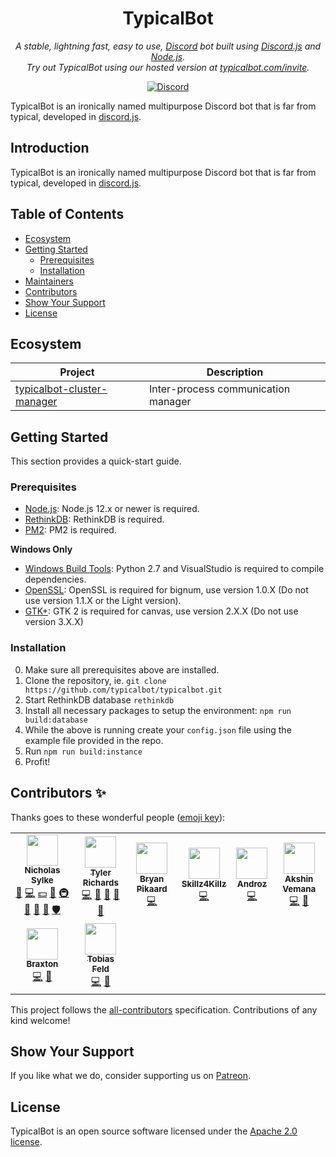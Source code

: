 <p align="center">
    <h1 align="center">TypicalBot</h1>
</p>
<p align="center">
    <i>A stable, lightning fast, easy to use, <a href="https://discordapp.com">Discord</a> bot built using <a href="https://discord.js.org">Discord.js</a> and <a href="https://nodejs.org">Node.js</a>.<br>Try out TypicalBot using our hosted version at <a href="https://typicalbot.com/invite">typicalbot.com/invite</a>.</i>
</p>
<p align="center">
    <a href="https://discord.gg/typicalbot"><img src="https://discordapp.com/api/guilds/163038706117115906/embed.png?style=shield" alt="Discord"></a>
</p>

TypicalBot is an ironically named multipurpose Discord bot that is far from typical, developed in [discord.js](https://github.com/discordjs/discord.js).

## Introduction

TypicalBot is an ironically named multipurpose Discord bot that is far from typical, developed in [discord.js](https://github.com/discordjs/discord.js).

## Table of Contents

- [Ecosystem](#ecosystem)
- [Getting Started](#getting-started)
    - [Prerequisites](#prerequisites)
    - [Installation](#installation)
- [Maintainers](#maintainers)
- [Contributors](#contributors-)
- [Show Your Support](#show-your-support)
- [License](#license)

## Ecosystem

| Project | Description |
|---------|-------------|
| [typicalbot-cluster-manager](https://github.com/sylkellc/typicalbot-cluster-manager) | Inter-process communication manager |

## Getting Started

This section provides a quick-start guide.

### Prerequisites

- [Node.js](https://nodejs.org/en/): Node.js 12.x or newer is required.
- [RethinkDB](https://rethinkdb.com/): RethinkDB is required.
- [PM2](http://pm2.keymetrics.io/): PM2 is required.

**Windows Only**
- [Windows Build Tools](https://github.com/felixrieseberg/windows-build-tools): Python 2.7 and VisualStudio is required to compile dependencies.
- [OpenSSL](http://slproweb.com/products/Win32OpenSSL.html): OpenSSL is required for bignum, use version 1.0.X (Do not use version 1.1.X or the Light version).
- [GTK+](http://ftp.gnome.org/pub/GNOME/binaries/win64/gtk+/): GTK 2 is required for canvas, use version 2.X.X (Do not use version 3.X.X)

### Installation

0. Make sure all prerequisites above are installed.
1. Clone the repository, ie. `git clone https://github.com/typicalbot/typicalbot.git`
2. Start RethinkDB database `rethinkdb`
3. Install all necessary packages to setup the environment: `npm run build:database`
4. While the above is running create your `config.json` file using the example file provided in the repo.
5. Run `npm run build:instance`
6. Profit!

## Contributors ✨

Thanks goes to these wonderful people ([emoji key](https://allcontributors.org/docs/en/emoji-key)):

<!-- ALL-CONTRIBUTORS-LIST:START - Do not remove or modify this section -->
<!-- prettier-ignore-start -->
<!-- markdownlint-disable -->
<table>
  <tr>
    <td align="center"><a href="https://github.com/nsylke"><img src="https://avatars1.githubusercontent.com/u/19676879?v=4" width="50px;" alt=""/><br /><sub><b>Nicholas Sylke</b></sub></a><br /><a href="#business-nsylke" title="Business development">💼</a> <a href="https://github.com/sylkellc/typicalbot/commits?author=nsylke" title="Code">💻</a> <a href="#financial-nsylke" title="Financial">💵</a> <a href="#ideas-nsylke" title="Ideas, Planning, & Feedback">🤔</a> <a href="#infra-nsylke" title="Infrastructure (Hosting, Build-Tools, etc)">🚇</a> <a href="#maintenance-nsylke" title="Maintenance">🚧</a> <a href="#projectManagement-nsylke" title="Project Management">📆</a> <a href="https://github.com/sylkellc/typicalbot/pulls?q=is%3Apr+reviewed-by%3Ansylke" title="Reviewed Pull Requests">👀</a> <a href="#security-nsylke" title="Security">🛡️</a></td>
    <td align="center"><a href="https://github.com/tjrgg"><img src="https://avatars1.githubusercontent.com/u/11968358?v=4" width="50px;" alt=""/><br /><sub><b>Tyler Richards</b></sub></a><br /><a href="https://github.com/sylkellc/typicalbot/commits?author=tjrgg" title="Code">💻</a> <a href="#ideas-tjrgg" title="Ideas, Planning, & Feedback">🤔</a> <a href="#maintenance-tjrgg" title="Maintenance">🚧</a> <a href="#projectManagement-tjrgg" title="Project Management">📆</a> <a href="#question-tjrgg" title="Answering Questions">💬</a></td>
    <td align="center"><a href="https://pikaard.com"><img src="https://avatars0.githubusercontent.com/u/19532144?v=4" width="50px;" alt=""/><br /><sub><b>Bryan Pikaard</b></sub></a><br /><a href="https://github.com/sylkellc/typicalbot/commits?author=bwpikaard" title="Code">💻</a></td>
    <td align="center"><a href="https://github.com/Skillz4Killz"><img src="https://avatars3.githubusercontent.com/u/23035000?v=4" width="50px;" alt=""/><br /><sub><b>Skillz4Killz</b></sub></a><br /><a href="https://github.com/sylkellc/typicalbot/commits?author=Skillz4Killz" title="Code">💻</a></td>
    <td align="center"><a href="http://androz2091.fr"><img src="https://avatars1.githubusercontent.com/u/42497995?v=4" width="50px;" alt=""/><br /><sub><b>Androz</b></sub></a><br /><a href="https://github.com/sylkellc/typicalbot/commits?author=Androz2091" title="Code">💻</a></td>
    <td align="center"><a href="http://www.akshin.com/"><img src="https://avatars1.githubusercontent.com/u/43317227?v=4" width="50px;" alt=""/><br /><sub><b>Akshin Vemana</b></sub></a><br /><a href="https://github.com/sylkellc/typicalbot/commits?author=AkshinVemana" title="Code">💻</a> <a href="#question-AkshinVemana" title="Answering Questions">💬</a></td>
  </tr>
  <tr>
    <td align="center"><a href="https://cheezewerks.com/"><img src="https://avatars2.githubusercontent.com/u/25778864?v=4" width="50px;" alt=""/><br /><sub><b>Braxton</b></sub></a><br /><a href="https://github.com/sylkellc/typicalbot/commits?author=SirPacker" title="Code">💻</a> <a href="#question-SirPacker" title="Answering Questions">💬</a></td>
    <td align="center"><a href="https://github.com/TobiasFeld22"><img src="https://avatars3.githubusercontent.com/u/18636103?v=4" width="50px;" alt=""/><br /><sub><b>Tobias Feld</b></sub></a><br /><a href="https://github.com/sylkellc/typicalbot/commits?author=TobiasFeld22" title="Code">💻</a> <a href="#question-TobiasFeld22" title="Answering Questions">💬</a></td>
  </tr>
</table>

<!-- markdownlint-enable -->
<!-- prettier-ignore-end -->
<!-- ALL-CONTRIBUTORS-LIST:END -->

This project follows the [all-contributors](https://github.com/all-contributors/all-contributors) specification. Contributions of any kind welcome!

## Show Your Support

If you like what we do, consider supporting us on [Patreon](https://patreon.com/typicalbot).

## License

TypicalBot is an open source software licensed under the [Apache 2.0 license](LICENSE).
